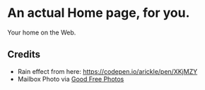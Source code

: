 # An actual Home page, for you.
Your home on the Web.

## Credits
* Rain effect from here: https://codepen.io/arickle/pen/XKjMZY
* Mailbox Photo via <a href="https://www.goodfreephotos.com/">Good Free Photos</a>
